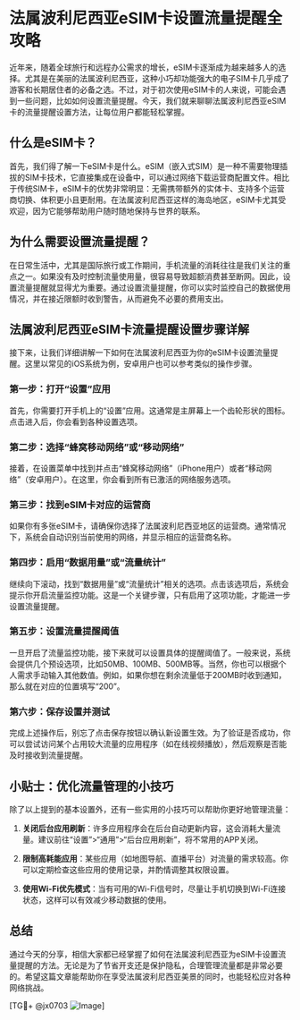 # 法属波利尼西亚eSIM卡设置流量提醒全攻略

近年来，随着全球旅行和远程办公需求的增长，eSIM卡逐渐成为越来越多人的选择。尤其是在美丽的法属波利尼西亚，这种小巧却功能强大的电子SIM卡几乎成了游客和长期居住者的必备之选。不过，对于初次使用eSIM卡的人来说，可能会遇到一些问题，比如如何设置流量提醒。今天，我们就来聊聊法属波利尼西亚eSIM卡的流量提醒设置方法，让每位用户都能轻松掌握。

## 什么是eSIM卡？

首先，我们得了解一下eSIM卡是什么。eSIM（嵌入式SIM）是一种不需要物理插拔的SIM卡技术，它直接集成在设备中，可以通过网络下载运营商配置文件。相比于传统SIM卡，eSIM卡的优势非常明显：无需携带额外的实体卡、支持多个运营商切换、体积更小且更耐用。在法属波利尼西亚这样的海岛地区，eSIM卡尤其受欢迎，因为它能够帮助用户随时随地保持与世界的联系。

## 为什么需要设置流量提醒？

在日常生活中，尤其是国际旅行或工作期间，手机流量的消耗往往是我们关注的重点之一。如果没有及时控制流量使用量，很容易导致超额消费甚至断网。因此，设置流量提醒就显得尤为重要。通过设置流量提醒，你可以实时监控自己的数据使用情况，并在接近限额时收到警告，从而避免不必要的费用支出。

## 法属波利尼西亚eSIM卡流量提醒设置步骤详解

接下来，让我们详细讲解一下如何在法属波利尼西亚为你的eSIM卡设置流量提醒。这里以常见的iOS系统为例，安卓用户也可以参考类似的操作步骤。

### 第一步：打开“设置”应用

首先，你需要打开手机上的“设置”应用。这通常是主屏幕上一个齿轮形状的图标。点击进入后，你会看到各种设置选项。

### 第二步：选择“蜂窝移动网络”或“移动网络”

接着，在设置菜单中找到并点击“蜂窝移动网络”（iPhone用户）或者“移动网络”（安卓用户）。在这里，你会看到所有已激活的网络服务选项。

### 第三步：找到eSIM卡对应的运营商

如果你有多张eSIM卡，请确保你选择了法属波利尼西亚地区的运营商。通常情况下，系统会自动识别当前使用的网络，并显示相应的运营商名称。

### 第四步：启用“数据用量”或“流量统计”

继续向下滚动，找到“数据用量”或“流量统计”相关的选项。点击该选项后，系统会提示你开启流量监控功能。这是一个关键步骤，只有启用了这项功能，才能进一步设置流量提醒。

### 第五步：设置流量提醒阈值

一旦开启了流量监控功能，接下来就可以设置具体的提醒阈值了。一般来说，系统会提供几个预设选项，比如50MB、100MB、500MB等。当然，你也可以根据个人需求手动输入其他数值。例如，如果你想在剩余流量低于200MB时收到通知，那么就在对应的位置填写“200”。

### 第六步：保存设置并测试

完成上述操作后，别忘了点击保存按钮以确认新设置生效。为了验证是否成功，你可以尝试访问某个占用较大流量的应用程序（如在线视频播放），然后观察是否能及时接收到流量提醒。

## 小贴士：优化流量管理的小技巧

除了以上提到的基本设置外，还有一些实用的小技巧可以帮助你更好地管理流量：

1. **关闭后台应用刷新**：许多应用程序会在后台自动更新内容，这会消耗大量流量。建议前往“设置”>“通用”>“后台应用刷新”，将不常用的APP关闭。
   
2. **限制高耗能应用**：某些应用（如地图导航、直播平台）对流量的需求较高。你可以定期检查这些应用的使用记录，并酌情调整其权限设置。

3. **使用Wi-Fi优先模式**：当有可用的Wi-Fi信号时，尽量让手机切换到Wi-Fi连接状态，这样可以有效减少移动数据的使用。

## 总结

通过今天的分享，相信大家都已经掌握了如何在法属波利尼西亚为eSIM卡设置流量提醒的方法。无论是为了节省开支还是保护隐私，合理管理流量都是非常必要的。希望这篇文章能帮助你在享受法属波利尼西亚美景的同时，也能轻松应对各种网络挑战。

[TG💪+ @jx0703 ![Image](https://github.com/user-attachments/assets/dbca1d08-cadb-493c-b0ec-ad6f7a83f270)]